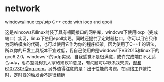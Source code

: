 # network
windows/linux tcp/udp C++ code with iocp and epoll 


这是windows和linux封装了具有相同接口的网络库，windows下使用iocp（完成端口）实现，linux下使用epoll实现。同时还提供了定时器接口。你可以用它只作为网络模块的代码，也可以使用它作为你的程序框架。因为使用了C++11的语法，所以你的开发工具版本不宜过低，我自己使用的是windows下VS2015和linux下的gcc6.2.0。windows下的udp实现，自我感觉不是很满意，或许完成端口不太适合udp，也希望能得到大家的建议和意见，有问题可以联系我交流，邮箱61077307@qq.com。另外值得注意的是：出于性能的考虑，在网络工作繁忙时，定时器的触发会不是很精确
